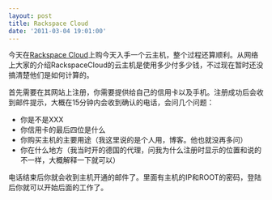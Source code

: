 ```yaml
---
layout: post
title: Rackspace Cloud
date: '2011-03-04 19:01:00'
---
```


<p>今天在<a href="http://www.rackspacecloud.com/">Rackspace Cloud</a>上购今天入手一个云主机，整个过程还算顺利。从网络上大家的介绍RackspaceCloud的云主机是使用多少付多少钱，不过现在暂时还没搞清楚他们是如何计算的。</p>

<p>首先需要在其网站上注册，你需要提供给自己的信用卡以及手机。注册成功后会收到邮件提示，大概在15分钟内会收到确认的电话，会问几个问题：</p>

<ul><li>你是不是XXX</li>
<li>你信用卡的最后四位是什么</li>
<li>你购买主机的主要用途（我这里说的是个人用，博客。他也就没再多问）</li>
<li>你在什么地方（我当时开的德国的代理，问我为什么注册时显示的位置和说的不一样，大概解释一下就可以）</li>
</ul><p>电话结束后你就会收到主机开通的邮件了。里面有主机的IP和ROOT的密码，登陆后你就可以开始后面的工作了。</p>
